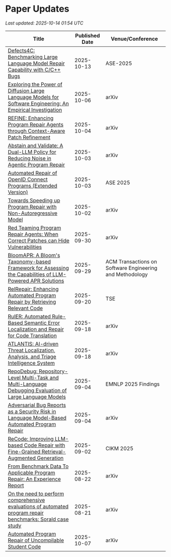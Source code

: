 # Paper Updates

*Last updated: 2025-10-14 01:54 UTC*

| Title | Published Date | Venue/Conference |
| --- | --- | --- |
| [Defects4C: Benchmarking Large Language Model Repair Capability with C/C++ Bugs](https://arxiv.org/abs/2510.11059) | 2025-10-13 | ASE-2025 |
| [Exploring the Power of Diffusion Large Language Models for Software Engineering: An Empirical Investigation](https://arxiv.org/abs/2510.04605) | 2025-10-06 | arXiv |
| [REFINE: Enhancing Program Repair Agents through Context-Aware Patch Refinement](https://arxiv.org/abs/2510.03588) | 2025-10-04 | arXiv |
| [Abstain and Validate: A Dual-LLM Policy for Reducing Noise in Agentic Program Repair](https://arxiv.org/abs/2510.03217) | 2025-10-03 | arXiv |
| [Automated Repair of OpenID Connect Programs (Extended Version)](https://arxiv.org/abs/2510.02773) | 2025-10-03 | ASE 2025 |
| [Towards Speeding up Program Repair with Non-Autoregressive Model](https://arxiv.org/abs/2510.01825) | 2025-10-02 | arXiv |
| [Red Teaming Program Repair Agents: When Correct Patches can Hide Vulnerabilities](https://arxiv.org/abs/2509.25894) | 2025-09-30 | arXiv |
| [BloomAPR: A Bloom's Taxonomy-based Framework for Assessing the Capabilities of LLM-Powered APR Solutions](https://arxiv.org/abs/2509.25465) | 2025-09-29 | ACM Transactions on Software Engineering and Methodology |
| [RelRepair: Enhancing Automated Program Repair by Retrieving Relevant Code](https://arxiv.org/abs/2509.16701) | 2025-09-20 | TSE |
| [RulER: Automated Rule-Based Semantic Error Localization and Repair for Code Translation](https://arxiv.org/abs/2509.14829) | 2025-09-18 | arXiv |
| [ATLANTIS: AI-driven Threat Localization, Analysis, and Triage Intelligence System](https://arxiv.org/abs/2509.14589) | 2025-09-18 | arXiv |
| [RepoDebug: Repository-Level Multi-Task and Multi-Language Debugging Evaluation of Large Language Models](https://arxiv.org/abs/2509.04078) | 2025-09-04 | EMNLP 2025 Findings |
| [Adversarial Bug Reports as a Security Risk in Language Model-Based Automated Program Repair](https://arxiv.org/abs/2509.05372) | 2025-09-04 | arXiv |
| [ReCode: Improving LLM-based Code Repair with Fine-Grained Retrieval-Augmented Generation](https://arxiv.org/abs/2509.02330) | 2025-09-02 | CIKM 2025 |
| [From Benchmark Data To Applicable Program Repair: An Experience Report](https://arxiv.org/abs/2508.16071) | 2025-08-22 | arXiv |
| [On the need to perform comprehensive evaluations of automated program repair benchmarks: Sorald case study](https://arxiv.org/abs/2508.15135) | 2025-08-21 | arXiv |
| [Automated Program Repair of Uncompilable Student Code](https://arxiv.org/abs/2510.06187) | 2025-10-07 | arXiv |